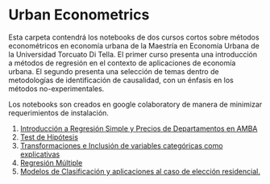 # Urban Econometrics

Esta carpeta contendrá los notebooks de dos cursos cortos sobre métodos econométricos en economía urbana de la Maestría en Economía Urbana de la Universidad Torcuato Di Tella. El primer curso presenta una introducción a métodos de regresión en el contexto de aplicaciones de economía urbana. El segundo presenta una selección de temas dentro de metodologías de identificación de causalidad, con un énfasis en los métodos no-experimentales.
 
 Los notebooks son creados en google colaboratory de manera de minimizar requerimientos de instalación.
 
1. [Introducción a Regresión Simple y Precios de Departamentos en AMBA](https://github.com/rpasquini/urban-econometrics/blob/master/OLS_Departamentos_AMBA.ipynb)
2. [Test de Hipótesis](https://github.com/rpasquini/urban-econometrics/blob/master/OLS_2_Ajuste_Propiedades_Test_de_Hip%C3%B3tesis.ipynb)
3. [Transformaciones e Inclusión de variables categóricas como explicativas](https://github.com/rpasquini/urban-econometrics/blob/master/OLS_3_Transformaciones_Dummies_RegMultiple.ipynb)
4. [Regresión Múltiple](https://github.com/rpasquini/urban-econometrics/blob/master/OLS4_Regresion_Multiple.ipynb)
5. [Modelos de Clasificación y aplicaciones al caso de elección residencial. ](https://github.com/rpasquini/urban-econometrics/blob/master/5_Modelos_de_Clasificacion.ipynb)
 
